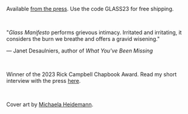 A﻿vailable [from the press](http://www.anhingapress.org/poetry/glass-manifesto-by-will-russo?category=Chapbooks). Use the code GLASS23 for free shipping.

<br/>

"*Glass Manifesto* performs grievous intimacy. Irritated and irritating, it considers the burn we breathe and offers a gravid wisening."

— Janet Desaulniers, author of *What You've Been Missing*

<br/>

W﻿inner of the 2023 Rick Campbell Chapbook Award. Read my short interview with the press [here](https://www.instagram.com/p/CxYZ3QsLH2h/?img_index=1).

<br/>

C﻿over art by [Michaela Heidemann](https://www.instagram.com/feverfew_art/).